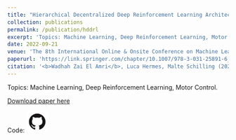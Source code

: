 ```yaml
---
title: "Hierarchical Decentralized Deep Reinforcement Learning Architecture for a Simulated Four-Legged Agent"
collection: publications
permalink: /publication/hddrl
excerpt: 'Topics: Machine Learning, Deep Reinforcement Learning, Motor Control.'
date: 2022-09-21
venue: 'The 8th International Online & Onsite Conference on Machine Learning, Optimization, and Data Science'
paperurl: 'https://link.springer.com/chapter/10.1007/978-3-031-25891-6_20'
citation: '<b>Wadhah Zai El Amri</b>, Luca Hermes, Malte Schilling (2022). &quot;Hierarchical Decentralized Deep Reinforcement Learning Architecture for a Simulated Four-Legged Agent.&quot; <i>In: Nicosia, G., et al. Machine Learning, Optimization, and Data Science. LOD 2022. Lecture Notes in Computer Science, vol 13811. Springer, Cham. https://doi.org/10.1007/978-3-031-25891-6_20</i>.'
---
```

Topics: Machine Learning, Deep Reinforcement Learning, Motor Control.

[Download paper here](http://wzaielamri.github.io/files/hddrl_zaielamri.pdf)

Code: [<img src="../images/GitHub-Mark.png" width="50" height="50">](https://github.com/wzaielamri/hddrl)